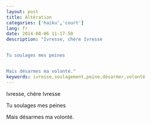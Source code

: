 ```yaml
---
layout: post
title: Altération
categories: ['haiku','court']
lang: fr
date: 2014-08-06 11-17-50
description: "Ivresse, chère Ivresse


Tu soulages mes peines


Mais désarmes ma volonté."
keywords: ivresse,soulagement,peine,désarmer,volonté
---
```

Ivresse, chère Ivresse

Tu soulages mes peines

Mais désarmes ma volonté.
